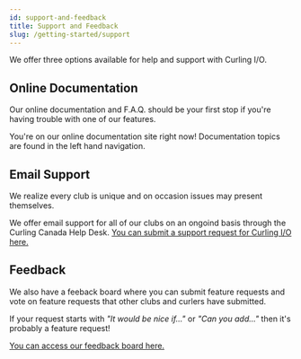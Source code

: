 ```yaml
---
id: support-and-feedback
title: Support and Feedback
slug: /getting-started/support
---
```


We offer three options available for help and support with Curling I/O.

## Online Documentation

Our online documentation and F.A.Q. should be your first stop if you're having trouble with one of our features.

You're on our online documentation site right now! Documentation topics are found in the left hand navigation.

## Email Support

We realize every club is unique and on occasion issues may present themselves.

We offer email support for all of our clubs on an ongoind basis through the Curling Canada Help Desk.
[You can submit a support request for Curling I/O here.](https://help.curling.ca/hc/en-us/requests/new)


## Feedback

We also have a feeback board where you can submit feature requests and vote on feature requests that other clubs and curlers have submitted.

If your request starts with _"It would be nice if..."_ or _"Can you add..."_ then it's probably a feature request!

[You can access our feedback board here.](https://curling.canny.io/)

